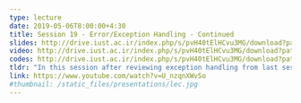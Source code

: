```yaml
---
type: lecture
date: 2019-05-06T8:00:00+4:30
title: Session 19 - Error/Exception Handling - Continued
slides: http://drive.iust.ac.ir/index.php/s/pvH40tElHCvu3MG/download?path=%2FSlides&files=AP_Session19.pdf
video: http://drive.iust.ac.ir/index.php/s/pvH40tElHCvu3MG/download?path=%2FClassVideos&files=S19.mp4
codes: http://drive.iust.ac.ir/index.php/s/pvH40tElHCvu3MG/download?path=%2FCode&files=S19.zip
tldr: "In this session after reviewing exception handling from last session, we provided examples on how the program behaves when exceptions occur. We then provided examples for how several .NET exceptions could occur or could be thrown. Finally we introduced the Finally block and its applications."
link: https://www.youtube.com/watch?v=U_nzqnXWvSo
#thumbnail: /static_files/presentations/lec.jpg
---
```

